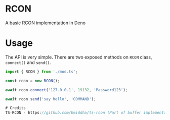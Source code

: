 # RCON
A basic RCON implementation in Deno

# Usage
The API is very simple. There are two exposed methods on `RCON` class, `connect()` and `send()`.

```ts
import { RCON } from './mod.ts';

const rcon = new RCON();

await rcon.connect('127.0.0.1', 19132, 'Password123');

await rcon.send('say hello', 'COMMAND');

# Credits
TS-RCON - https://github.com/bmiddha/ts-rcon (Part of buffer implementation and non-ASCII character removal was used)

